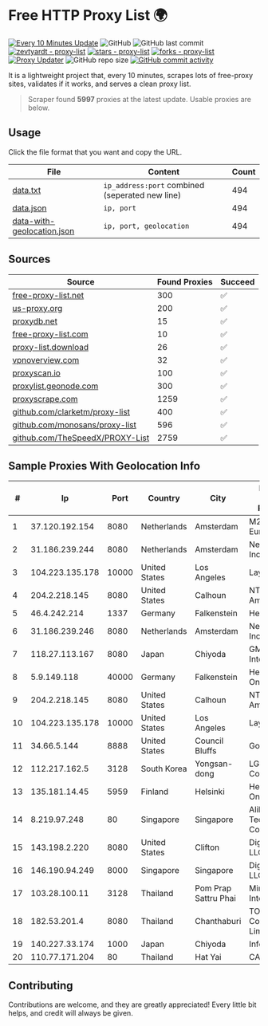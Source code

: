 
# Free HTTP Proxy List 🌍

[![Every 10 Minutes Update](https://github.com/mertguvencli/http-proxy-list/actions/workflows/main.yml/badge.svg?branch=main)](https://github.com/mertguvencli/http-proxy-list/actions/workflows/main.yml)
![GitHub](https://img.shields.io/github/license/mertguvencli/http-proxy-list)
![GitHub last commit](https://img.shields.io/github/last-commit/mertguvencli/http-proxy-list)
[![zevtyardt - proxy-list](https://img.shields.io/static/v1?label=zevtyardt&message=proxy-list&color=blue&logo=github)](https://github.com/zevtyardt/proxy-list "Go to GitHub repo")
[![stars - proxy-list](https://img.shields.io/github/stars/zevtyardt/proxy-list?style=social)](https://github.com/zevtyardt/proxy-list)
[![forks - proxy-list](https://img.shields.io/github/forks/zevtyardt/proxy-list?style=social)](https://github.com/zevtyardt/proxy-list)
[![Proxy Updater](https://github.com/zevtyardt/proxy-list/workflows/Proxy%20Updater/badge.svg)](https://github.com/zevtyardt/proxy-list/actions?query=workflow:"Proxy+Updater")
![GitHub repo size](https://img.shields.io/github/repo-size/zevtyardt/proxy-list)
[![GitHub commit activity](https://img.shields.io/github/commit-activity/m/zevtyardt/proxy-list?logo=commits)](https://github.com/zevtyardt/proxy-list/commits/main)

It is a lightweight project that, every 10 minutes, scrapes lots of free-proxy sites, validates if it works, and serves a clean proxy list.

> Scraper found **5997** proxies at the latest update. Usable proxies are below.

## Usage

Click the file format that you want and copy the URL.

|File|Content|Count|
|----|-------|-----|
|[data.txt](https://raw.githubusercontent.com/mertguvencli/http-proxy-list/main/proxy-list/data.txt)|`ip_address:port` combined (seperated new line)|494|
|[data.json](https://raw.githubusercontent.com/mertguvencli/http-proxy-list/main/proxy-list/data.json)|`ip, port`|494|
|[data-with-geolocation.json](https://raw.githubusercontent.com/mertguvencli/http-proxy-list/main/proxy-list/data-with-geolocation.json)|`ip, port, geolocation`|494|

## Sources

|Source|Found Proxies|Succeed|
|------|-------------|-------|
|[free-proxy-list.net](https://free-proxy-list.net)|300|✅|
|[us-proxy.org](https://www.us-proxy.org)|200|✅|
|[proxydb.net](http://proxydb.net)|15|✅|
|[free-proxy-list.com](https://free-proxy-list.com/?page=&port=&type%5B%5D=http&type%5B%5D=https&up_time=0&search=Search)|10|✅|
|[proxy-list.download](https://www.proxy-list.download/HTTP)|26|✅|
|[vpnoverview.com](https://vpnoverview.com/privacy/anonymous-browsing/free-proxy-servers)|32|✅|
|[proxyscan.io](https://www.proxyscan.io)|100|✅|
|[proxylist.geonode.com](https://proxylist.geonode.com/api/proxy-list?limit=300&page=1&sort_by=lastChecked&sort_type=desc&protocols=http,https)|300|✅|
|[proxyscrape.com](https://api.proxyscrape.com/v2/?request=displayproxies&protocol=http&timeout=10000&country=all&ssl=all&anonymity=all)|1259|✅|
|[github.com/clarketm/proxy-list](https://raw.githubusercontent.com/clarketm/proxy-list/master/proxy-list-raw.txt)|400|✅|
|[github.com/monosans/proxy-list](https://raw.githubusercontent.com/monosans/proxy-list/main/proxies/http.txt)|596|✅|
|[github.com/TheSpeedX/PROXY-List](https://raw.githubusercontent.com/TheSpeedX/PROXY-List/master/http.txt)|2759|✅|


## Sample Proxies With Geolocation Info

|#|Ip|Port|Country|City|Internet Service Provider|
|-|--|----|-------|----|-------------------------|
|1|37.120.192.154|8080|Netherlands|Amsterdam|M247 Europe SRL|
|2|31.186.239.244|8080|Netherlands|Amsterdam|NetSkope Inc|
|3|104.223.135.178|10000|United States|Los Angeles|LayerHost|
|4|204.2.218.145|8080|United States|Calhoun|NTT America, Inc.|
|5|46.4.242.214|1337|Germany|Falkenstein|Hetzner|
|6|31.186.239.246|8080|Netherlands|Amsterdam|NetSkope Inc|
|7|118.27.113.167|8080|Japan|Chiyoda|GMO Internet, Inc.|
|8|5.9.149.118|40000|Germany|Falkenstein|Hetzner Online GmbH|
|9|204.2.218.145|8080|United States|Calhoun|NTT America, Inc.|
|10|104.223.135.178|10000|United States|Los Angeles|LayerHost|
|11|34.66.5.144|8888|United States|Council Bluffs|Google LLC|
|12|112.217.162.5|3128|South Korea|Yongsan-dong|LG DACOM Corporation|
|13|135.181.14.45|5959|Finland|Helsinki|Hetzner Online GmbH|
|14|8.219.97.248|80|Singapore|Singapore|Alibaba (US) Technology Co., Ltd.|
|15|143.198.2.220|8080|United States|Clifton|DigitalOcean, LLC|
|16|146.190.94.249|8000|Singapore|Singapore|DigitalOcean, LLC|
|17|103.28.100.11|3128|Thailand|Pom Prap Sattru Phai|Ministry of Interior|
|18|182.53.201.4|8080|Thailand|Chanthaburi|TOT Public Company Limited|
|19|140.227.33.174|1000|Japan|Chiyoda|InfoSphere|
|20|110.77.171.204|80|Thailand|Hat Yai|CAT-BB|



## Contributing

Contributions are welcome, and they are greatly appreciated! Every
little bit helps, and credit will always be given.

